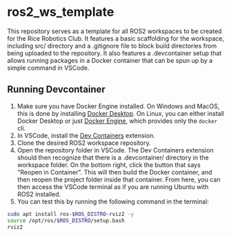 # ros2_ws_template

This repository serves as a template for all ROS2 workspaces to be created for the Rice Robotics Club. It features a basic scaffolding for the workspace, including src/ directory and a .gitignore file to block build directories from being uploaded to the repository. It also features a .devcontainer setup that allows running packages in a Docker container that can be spun up by a simple command in VSCode.

## Running Devcontainer

1. Make sure you have Docker Engine installed. On Windows and MacOS, this is done by installing [Docker Desktop](https://docs.docker.com/desktop/). On Linux, you can either install Docker Desktop or just [Docker Engine](https://docs.docker.com/engine/install/), which provides only the `docker` cli.
2. In VSCode, install the [Dev Containers](https://marketplace.visualstudio.com/items?itemName=ms-vscode-remote.remote-containers) extension.
3. Clone the desired ROS2 workspace repository.
4. Open the repository folder in VSCode. The Dev Containers extension should then recognize that there is a .devcontainer/ directory in the workspace folder. On the bottom right, click the button that says "Reopen in Container". This will then build the Docker container, and then reopen the project folder inside that container. From here, you can then access the VSCode terminal as if you are running Ubuntu with ROS2 installed.
5. You can test this by running the following command in the terminal:
```bash
sudo apt install ros-$ROS_DISTRO-rviz2 -y
source /opt/ros/$ROS_DISTRO/setup.bash
rviz2
```
